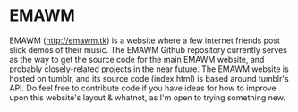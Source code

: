 # EMAWM
EMAWM (http://emawm.tk) is a website where a few internet friends post slick demos of their music. The EMAWM Github repository currently serves as the way to get the source code for the main EMAWM website, and probably closely-related projects in the near future. The EMAWM website is hosted on tumblr, and its source code (index.html) is based around tumblr's API. Do feel free to contribute code if you have ideas for how to improve upon this website's layout & whatnot, as I'm open to trying something new.
